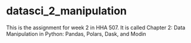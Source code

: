 # datasci_2_manipulation
This is the assignment for week 2 in HHA 507. It is called Chapter 2: Data Manipulation in Python: Pandas, Polars, Dask, and Modin
